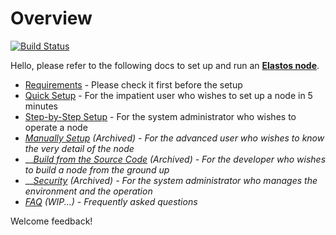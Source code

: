 # Overview

[![Build Status](https://travis-ci.com/elastos/Elastos.ELA.Supernode.svg?branch=master)](https://travis-ci.com/elastos/Elastos.ELA.Supernode)

Hello, please refer to the following docs to set up and run an [**Elastos node**](overview/elastos-node.md).

* [Requirements](overview/requirements.md) - Please check it first before the setup
* [Quick Setup](quick-setup.md) - For the impatient user who wishes to set up a node in 5 minutes
* [Step-by-Step Setup](step-by-step-setup.md) - For the system administrator who wishes to operate a node
* [_Manually Setup_](archives/manually-setup.md) _(Archived) - For the advanced user who wishes to know the very detail of the node_
* __[_Build from the Source Code_](archives/elastos\_supernode\_build.md) _(Archived) - For the developer who wishes to build a node from the ground up_
* __[_Security_](archives/security.md) _(Archived) - For the system administrator who manages the environment and the operation_
* [_FAQ_](appendix/faq.md) _(WIP...) - Frequently asked questions_

Welcome feedback!
